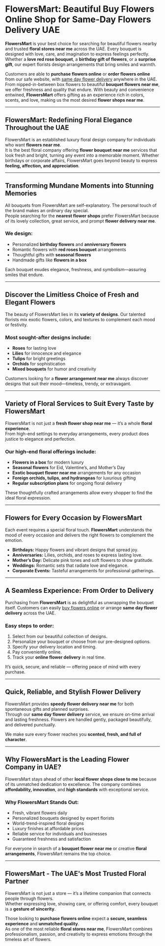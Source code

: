 # FlowersMart: Beautiful Buy Flowers Online Shop for Same-Day Flowers Delivery UAE

**FlowersMart** is your best choice for searching for beautiful flowers nearby and trusted **floral stores near me** across the UAE. Every bouquet is designed with love, care, and imagination to express feelings perfectly. Whether a **love red rose bouquet**, a **birthday gift of flowers**, or a **surprise gift**, our expert florists design arrangements that bring smiles and warmth.  

Customers are able to **purchase flowers online** or **order flowers online** from our safe website, with [same day flower delivery](https://flowersmart.ae/) anywhere in the UAE. From nipped-in-between box flowers to beautiful **bouquet flowers near me**, we offer freshness and quality that endure. With beauty and convenience entwined, **FlowersMart** offers gifting as an experience rich in colors, scents, and love, making us the most desired **flower shops near me**.

---

## FlowersMart: Redefining Floral Elegance Throughout the UAE

FlowersMart is an established luxury floral design company for individuals who want **flowers near me**.  
It is the best floral company offering **flower bouquet near me** services that look fresh and bright, turning any event into a memorable moment. Whether birthdays or corporate affairs, FlowersMart goes beyond beauty to express **feeling, affection, and appreciation**.

---

## Transforming Mundane Moments into Stunning Memories

All bouquets from FlowersMart are self-explanatory. The personal touch of the brand makes an ordinary day special.  
People searching for the **nearest flower shops** prefer FlowersMart because of its lovely collection, great service, and prompt **flower delivery near me**.

### We design:
- Personalized **birthday flowers** and **anniversary flowers**  
- Romantic flowers with **red roses bouquet** arrangements  
- Thoughtful gifts with **seasonal flowers**  
- Handmade gifts like **flowers in a box**  

Each bouquet exudes elegance, freshness, and symbolism—assuring smiles that endure.

---

## Discover the Limitless Choice of Fresh and Elegant Flowers

The beauty of FlowersMart lies in its **variety of designs**. Our talented florists mix exotic flowers, colors, and textures to complement each mood or festivity.  

### Most sought-after designs include:
- **Roses** for lasting love  
- **Lilies** for innocence and elegance  
- **Tulips** for bright greetings  
- **Orchids** for sophistication  
- **Mixed bouquets** for humor and creativity  

Customers looking for a **flower arrangement near me** always discover designs that suit their mood—timeless, trendy, or extravagant.

---

## Variety of Floral Services to Suit Every Taste by FlowersMart

FlowersMart is not just a **fresh flower shop near me** — it’s a whole **floral experience**.  
From high-end settings to everyday arrangements, every product does justice to elegance and perfection.  

### Our high-end floral offerings include:
- **Flowers in a box** for modern luxury  
- **Seasonal flowers** for Eid, Valentine’s, and Mother’s Day  
- **Exotic bouquet flower near me** arrangements for any occasion  
- **Foreign orchids, tulips, and hydrangeas** for luxurious gifting  
- **Regular subscription plans** for ongoing floral delivery  

These thoughtfully crafted arrangements allow every shopper to find the ideal floral expression.

---

## Flowers for Every Occasion by FlowersMart

Each event requires a special floral touch. **FlowersMart** understands the mood of every occasion and delivers the right flowers to complement the emotion.

- **Birthdays:** Happy flowers and vibrant designs that spread joy.  
- **Anniversaries:** Lilies, orchids, and roses to express lasting love.  
- **Mother’s Day:** Delicate pink tones and soft flowers to show gratitude.  
- **Weddings:** Romantic sets that radiate love and elegance.  
- **Corporate Events:** Tasteful arrangements for professional gatherings.

---

## A Seamless Experience: From Order to Delivery

Purchasing from **FlowersMart** is as delightful as unwrapping the bouquet itself. Customers can easily [buy flowers online](https://flowersmart.ae/) or arrange **same day flower delivery** across the UAE.  

### Easy steps to order:
1. Select from our beautiful collection of designs.  
2. Personalize your bouquet or choose from our pre-designed options.  
3. Specify your delivery location and timing.  
4. Pay conveniently online.  
5. Track your **online flower delivery** in real time.  

It’s quick, secure, and reliable — offering peace of mind with every purchase.

---

## Quick, Reliable, and Stylish Flower Delivery

FlowersMart provides **speedy flower delivery near me** for both spontaneous gifts and planned surprises.  
Through our **same day flower delivery** service, we ensure on-time arrival and lasting freshness. Flowers are handled gently, packaged beautifully, and delivered punctually.

We make sure every flower reaches you **scented, fresh, and full of character**.

---

## Why FlowersMart is the Leading Flower Company in UAE?

FlowersMart stays ahead of other **local flower shops close to me** because of its unmatched dedication to excellence. The company combines **affordability, innovation**, and **high standards** with exceptional service.

### Why FlowersMart Stands Out:
- Fresh, vibrant flowers daily  
- Personalized bouquets designed by expert florists  
- World-trend-inspired floral designs  
- Luxury finishes at affordable prices  
- Reliable service for individuals and businesses  
- Guaranteed freshness and satisfaction  

For everyone in search of a **bouquet flower near me** or creative **floral arrangements**, FlowersMart remains the top choice.

---

## FlowersMart - The UAE's Most Trusted Floral Partner

FlowersMart is not just a store — it’s a lifetime companion that connects people through flowers.  
Whether expressing love, showing care, or offering comfort, every bouquet is a **gesture of sincerity**.

Those looking to **purchase flowers online** expect a **secure, seamless experience** and **unmatched quality**.  
As one of the most reliable **floral stores near me**, FlowersMart combines professionalism, passion, and creativity to express emotions through the timeless art of flowers.
